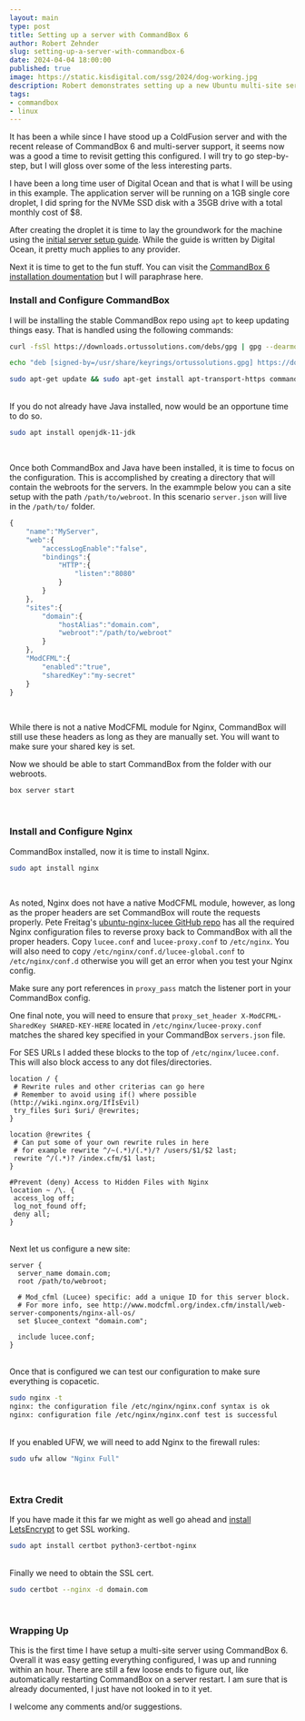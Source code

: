 ```yaml
---
layout: main
type: post
title: Setting up a server with CommandBox 6
author: Robert Zehnder
slug: setting-up-a-server-with-commandbox-6
date: 2024-04-04 18:00:00
published: true
image: https://static.kisdigital.com/ssg/2024/dog-working.jpg
description: Robert demonstrates setting up a new Ubuntu multi-site server with CommandBox 6
tags:
- commandbox
- linux
---
```

It has been a while since I have stood up a ColdFusion server and with the recent release of CommandBox 6 and multi-server support, it seems now was a good a time to revisit getting this configured. I will try to go step-by-step, but I will gloss over some of the less interesting parts.

I have been a long time user of Digital Ocean and that is what I will be using in this example. The application server will be running on a 1GB single core droplet, I did spring for the NVMe SSD disk with a 35GB drive with a total monthly cost of $8.

After creating the droplet it is time to lay the groundwork for the machine using the [initial server setup guide](https://www.digitalocean.com/community/tutorials/initial-server-setup-with-ubuntu). While the guide is written by Digital Ocean, it pretty much applies to any provider.

Next it is time to get to the fun stuff. You can visit the [CommandBox 6 installation doumentation](https://commandbox.ortusbooks.com/setup/installation) but I will paraphrase here.

### Install and Configure CommandBox

I will be installing the stable CommandBox repo using `apt` to keep updating things easy. That is handled using the following commands:

```bash
curl -fsSl https://downloads.ortussolutions.com/debs/gpg | gpg --dearmor | sudo tee /usr/share/keyrings/ortussolutions.gpg > /dev/null

echo "deb [signed-by=/usr/share/keyrings/ortussolutions.gpg] https://downloads.ortussolutions.com/debs/noarch /" | sudo tee /etc/apt/sources.list.d/commandbox.list

sudo apt-get update && sudo apt-get install apt-transport-https commandbox
```

<br>
If you do not already have Java installed, now would be an opportune time to do so.

```bash
sudo apt install openjdk-11-jdk
```

<br>

Once both CommandBox and Java have been installed, it is time to focus on the configuration. This is accomplished by creating a directory that will contain the webroots for the servers. In the exammple below you can a site setup with the path `/path/to/webroot`. In this scenario `server.json` will live in the `/path/to/` folder.

```js
{
    "name":"MyServer",
    "web":{
        "accessLogEnable":"false",
        "bindings":{
            "HTTP":{
                "listen":"8080"
            }
        }
    },
    "sites":{
        "domain":{
            "hostAlias":"domain.com",
            "webroot":"/path/to/webroot"
        }
    },
    "ModCFML":{
        "enabled":"true",
        "sharedKey":"my-secret"
    }
}
```

<br>

While there is not a native ModCFML module for Nginx, CommandBox will still use these headers as long as they are manually set. You will want to make sure your shared key is set.

Now we should be able to start CommandBox from the folder with our webroots.

```bash
box server start
```

<br>

### Install and Configure Nginx

CommandBox installed, now it is time to install Nginx.

```bash
sudo apt install nginx
```

<br>

As noted, Nginx does not have a native ModCFML module, however, as long as the proper headers are set CommandBox will route the requests properly. Pete Freitag's [ubuntu-nginx-lucee GitHub repo](https://github.com/foundeo/ubuntu-nginx-lucee/tree/master) has all the required Nginx configuration files to reverse proxy back to CommandBox with all the proper headers. Copy `lucee.conf` and `lucee-proxy.conf` to `/etc/nginx`. You will also need to copy `/etc/nginx/conf.d/lucee-global.conf` to `/etc/nginx/conf.d` otherwise you will get an error when you test your Nginx config.

Make sure any port references in `proxy_pass` match the listener port in your CommandBox config.

One final note, you will need to ensure that `proxy_set_header X-ModCFML-SharedKey SHARED-KEY-HERE` located in `/etc/nginx/lucee-proxy.conf` matches the shared key specified in your CommandBox `servers.json` file.

For SES URLs I added these blocks to the top of `/etc/nginx/lucee.conf`. This will also block access to any dot files/directories.

```nginx
location / {
 # Rewrite rules and other criterias can go here
 # Remember to avoid using if() where possible (http://wiki.nginx.org/IfIsEvil)
 try_files $uri $uri/ @rewrites;
}

location @rewrites {
 # Can put some of your own rewrite rules in here
 # for example rewrite ^/~(.*)/(.*)/? /users/$1/$2 last;
 rewrite ^/(.*)? /index.cfm/$1 last;
}

#Prevent (deny) Access to Hidden Files with Nginx
location ~ /\. {
 access_log off;
 log_not_found off;
 deny all;
}
```

<br>
Next let us configure a new site:

```nginx
server {
  server_name domain.com;
  root /path/to/webroot;

  # Mod_cfml (Lucee) specific: add a unique ID for this server block.
  # For more info, see http://www.modcfml.org/index.cfm/install/web-server-components/nginx-all-os/
  set $lucee_context "domain.com";

  include lucee.conf;
}
```

<br>
Once that is configured we can test our configuration to make sure everything is copacetic.

```bash
sudo nginx -t
nginx: the configuration file /etc/nginx/nginx.conf syntax is ok
nginx: configuration file /etc/nginx/nginx.conf test is successful
```

<br>
If you enabled UFW, we will need to add Nginx to the firewall rules:

```bash
sudo ufw allow "Nginx Full"
```

<br>

### Extra Credit

If you have made it this far we might as well go ahead and [install LetsEncrypt](https://www.digitalocean.com/community/tutorials/how-to-secure-nginx-with-let-s-encrypt-on-ubuntu-20-04) to get SSL working.

```bash
sudo apt install certbot python3-certbot-nginx
```

<br>
Finally we need to obtain the SSL cert.

```bash
sudo certbot --nginx -d domain.com
```

<br>

### Wrapping Up

This is the first time I have setup a multi-site server using CommandBox 6. Overall it was easy getting everything configured, I was up and running within an hour. There are still a few loose ends to figure out, like automatically restarting CommandBox on a server restart. I am sure that is already documented, I just have not looked in to it yet.

I welcome any comments and/or suggestions.